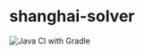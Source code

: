# shanghai-solver

![Java CI with Gradle](https://github.com/sakamotodesu/shanghai-solver/workflows/Java%20CI%20with%20Gradle/badge.svg)